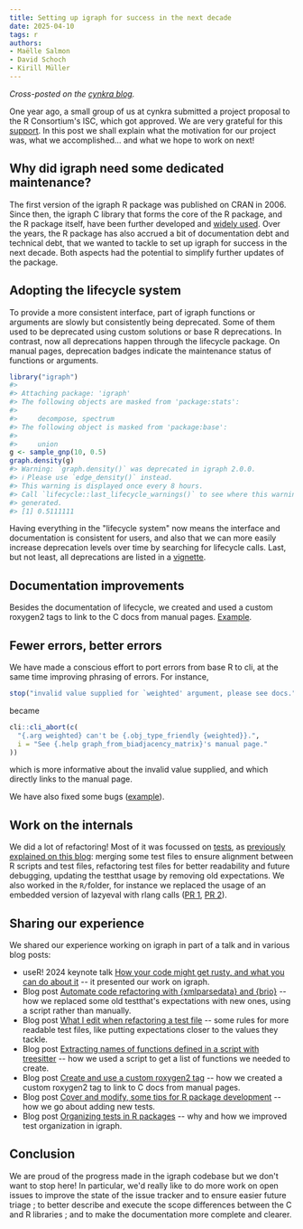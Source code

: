 ```yaml
---
title: Setting up igraph for success in the next decade
date: 2025-04-10
tags: r
authors:
- Maëlle Salmon
- David Schoch
- Kirill Müller
---
```


_Cross-posted on the [cynkra blog](https://cynkra.com/blog/2025-03-17-igraph-isc-setting-success-decade/)._


One year ago, a small group of us at cynkra submitted a project proposal to the R Consortium's ISC, which got approved.
We are very grateful for this [support](https://r-consortium.org/all-projects/2024-group-1.html#setting-up-igraph-for-success-in-the-next-decade).
In this post we shall explain what the motivation for our project was, what we accomplished… and what we hope to work on next!

<!--more-->

## Why did igraph need some dedicated maintenance?

The first version of the igraph R package was published on CRAN in 2006.
Since then, the igraph C library that forms the core of the R package, and the R package itself, have been further developed and [widely used](https://schochastics.github.io/R4SNA/intro.html#the-base-packages).
Over the years, the R package has also accrued a bit of documentation debt and technical debt, that we wanted to tackle to set up igraph for success in the next decade.
Both aspects had the potential to simplify further updates of the package.

## Adopting the lifecycle system

To provide a more consistent interface, part of igraph functions or arguments are slowly but consistently being deprecated.
Some of them used to be deprecated using custom solutions or base R deprecations.
In contrast, now all deprecations happen through the lifecycle package.
On manual pages, deprecation badges indicate the maintenance status of functions or arguments.

```r
library("igraph")
#> 
#> Attaching package: 'igraph'
#> The following objects are masked from 'package:stats':
#> 
#>     decompose, spectrum
#> The following object is masked from 'package:base':
#> 
#>     union
g <- sample_gnp(10, 0.5)
graph.density(g)
#> Warning: `graph.density()` was deprecated in igraph 2.0.0.
#> ℹ Please use `edge_density()` instead.
#> This warning is displayed once every 8 hours.
#> Call `lifecycle::last_lifecycle_warnings()` to see where this warning was
#> generated.
#> [1] 0.5111111
```

Having everything in the "lifecycle system" now means the interface and documentation is consistent for users, and also that we can more easily increase deprecation levels over time by searching for lifecycle calls.
Last, but not least, all deprecations are listed in a [vignette](https://r.igraph.org/articles/current-deprecations.html).

## Documentation improvements

Besides the documentation of lifecycle, we created and used a custom roxygen2 tags to link to the C docs from manual pages.
[Example](https://r.igraph.org/reference/sample_sbm.html#related-documentation-in-the-c-library).

## Fewer errors, better errors

We have made a conscious effort to port errors from base R to cli, at the same time improving phrasing of errors.
For instance,

```r
stop("invalid value supplied for `weighted' argument, please see docs.")
```

became

```r
cli::cli_abort(c(
  "{.arg weighted} can't be {.obj_type_friendly {weighted}}.",
  i = "See {.help graph_from_biadjacency_matrix}'s manual page."
))
```

which is more informative about the invalid value supplied, and which directly links to the manual page.

We have also fixed some bugs ([example](https://github.com/igraph/rigraph/pull/1716)).

## Work on the internals

We did a lot of refactoring!
Most of it was focussed on [tests](https://github.com/igraph/rigraph/pulls?q=sort%3Aupdated-desc+is%3Apr+in%3Atitle+%22test%3A%22+is%3Amerged), as [previously explained on this blog](/posts/2025-03-04-refactoring-test-files/): merging some test files to ensure alignment between R scripts and test files, refactoring test files for better readability and future debugging, updating the testthat usage by removing old expectations.
We also worked in the `R/`folder, for instance we replaced the usage of an embedded version of lazyeval with rlang calls
([PR 1](https://github.com/igraph/rigraph/pull/1441), [PR 2](https://github.com/igraph/rigraph/pull/1445)).

## Sharing our experience

We shared our experience working on igraph in part of a talk and in various blog posts:

- useR! 2024 keynote talk [How your code might get rusty, and what you can do about it](https://masalmon.eu/talks/2024-07-10-user-2024-rusty-code/) -- it presented our work on igraph.
- Blog post [Automate code refactoring with {xmlparsedata} and {brio}](https://masalmon.eu/2024/05/15/refactoring-xml/) -- how we replaced some old testthat's expectations with new ones, using a script rather than manually.
- Blog post [What I edit when refactoring a test file](https://masalmon.eu/2024/05/23/refactoring-tests/) -- some rules for more readable test files, like putting expectations closer to the values they tackle.
- Blog post [Extracting names of functions defined in a script with treesitter](https://masalmon.eu/2024/07/18/extract-function-names-treesitter/) -- how we used a script to get a list of functions we needed to create.
- Blog post [Create and use a custom roxygen2 tag](https://masalmon.eu/2024/09/03/roxygen2-custom-tag/) -- how we created a custom roxygen2 tag to link to C docs from manual pages.
- Blog post [Cover and modify, some tips for R package development](https://masalmon.eu/2024/09/24/cover-modify-r-packages/) -- how we go about adding new tests.
- Blog post [Organizing tests in R packages](https://blog.cynkra.com/posts/2025-03-04-refactoring-test-files/) -- why and how we improved test organization in igraph.

## Conclusion

We are proud of the progress made in the igraph codebase but we don't want to stop here!
In particular, we'd really like to do more work on open issues to improve the state of the issue tracker and to ensure easier future triage ; to better describe and execute the scope differences between the C and R libraries ; and to make the documentation more complete and clearer.